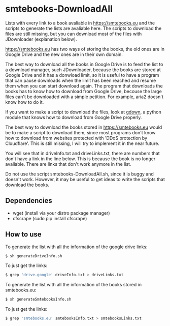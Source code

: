 # smtebooks-DownloadAll

Lists with every link to a book avaliable in https://smtebooks.eu and the scripts to generate the lists are avaliable here. The scripts to download the files are still missing, but you can download most of the files with JDownloader (explanation below).

https://smtebooks.eu has two ways of storing the books, the old ones are in Google Drive and the new ones are in their own domain. 

The best way to download all the books in Google Drive is to feed the list to a download manager, such JDownloader, because the books are stored at Google Drive and it has a donwload limit, so it is useful to have a program that can pause downloads when the limit has been reached and resume them when you can start download again. The program that downloads the books has to know how to download from Google Drive, becouse the large files can't be downloaded with a simple petition. For example, aria2 doesn't know how to do it.

If you want to make a script to download the files, look at [gdown](https://github.com/wkentaro/gdown), a python module that knows how to download from Google Drive properly.

The best way to download the books stored in https://smtebooks.eu would be to make a script to download them, since most programs don't know how to download from websites protected with 'DDoS protection by Cloudflare'. This is still missing, I will try to implement it in the near future. 

You will see that in driveInfo.txt and driveLinks.txt, there are numbers that don't have a link in the line below. This is because the book is no longer avaliable. There are links that don't work anymore in the list.

Do not use the script smtebooks-DownloadAll.sh, since it is buggy and doesn't work. However, it may be useful to get ideas to write the scripts that download the books.

## Dependencies
- wget (install via your distro package manager)
- cfscrape (sudo pip install cfscrape)

## How to use
To generate the list with all the information of the google drive links:
```bash
$ sh generateDriveInfo.sh
```
To just get the links:
```bash
$ grep 'drive.google' driveInfo.txt > driveLinks.txt
```

To generate the list with all the information of the books stored in smtebooks.eu:
```bash
$ sh generateSmtebooksInfo.sh
```
To just get the links:
```bash
$ grep 'smtebooks.eu' smtebooksInfo.txt > smtebooksLinks.txt
```

